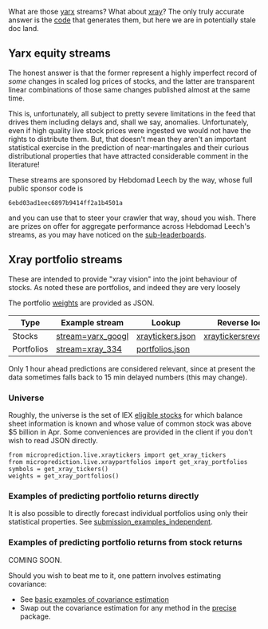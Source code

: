What are those [yarx](https://www.microprediction.org/stream_dashboard.html?stream=yarx_1n) streams? What about [xray](https://www.microprediction.org/stream_dashboard.html?stream=xray_182)? The only truly accurate answer is the [code](https://github.com/microprediction/microprediction/blob/master/stream_examples_xray/xray.py) that generates them, but here we are in potentially stale doc land.

## Yarx equity streams

The honest answer is that the former represent a highly imperfect record of *some* changes in scaled log prices of stocks, and the latter are transparent linear combinations of those same changes published almost at the same time. 

This is, unfortunately, all subject to pretty severe limitations in the feed that drives them including delays and, shall we say, anomalies. Unfortunately, even 
if high quality live stock prices were ingested we would not have the rights to distribute them. But, that doesn't mean they aren't an important statistical exercise in the prediction of near-martingales and 
their curious distributional properties that have attracted considerable comment in the literature! 

These streams are sponsored by Hebdomad Leech by the way, whose full public sponsor code is

    6ebd03ad1eec6897b9414ff2a1b4501a

and you can use that to steer your crawler that way, shoud you wish. There are prizes on offer for aggregate performance across Hebdomad Leech's streams, as you may have noticed on the [sub-leaderboards](https://www.microprediction.org/leaderboard.html). 


## Xray portfolio streams

These are intended to provide "xray vision" into the joint behaviour of stocks. As noted these are portfolios, and indeed they are very loosely 


The portfolio [weights](https://raw.githubusercontent.com/microprediction/microprediction/master/microprediction/live/xrayportfolios.json) are provided as JSON.  

 | Type           | Example stream                                                                            | Lookup       | Reverse lookup |
 |----------------|-------------------------------------------------------------------------------------------|---------------|---------------|
 | Stocks         | [stream=yarx_googl](https://www.microprediction.org/stream_dashboard.html?stream=yarx_googl)    | [xraytickers.json](https://raw.githubusercontent.com/microprediction/microprediction/master/microprediction/live/xraytickers.json) | [xraytickersreverse.json](https://raw.githubusercontent.com/microprediction/microprediction/master/microprediction/live/xraytickersreverse.json) |
 | Portfolios     | [stream=xray_334](https://www.microprediction.org/stream_dashboard.html?stream=xray_334) | [portfolios.json](https://raw.githubusercontent.com/microprediction/microprediction/master/microprediction/live/xrayportfolios.json) | |

Only 1 hour ahead predictions are considered relevant, since at present the data sometimes falls back to 15 min delayed numbers (this may change).  

### Universe
Roughly, the universe is the set of IEX [eligible stocks](https://iextrading.com/trading/eligible-symbols/) for which balance sheet information is known and whose value of common stock was above $5 billion in Apr. Some conveniences are provided in the client if you don't wish to read JSON directly. 

    from microprediction.live.xraytickers import get_xray_tickers 
    from microprediction.live.xrayportfolios import get_xray_portfolios
    symbols = get_xray_tickers()
    weights = get_xray_portfolios()
      
      
### Examples of predicting portfolio returns directly

It is also possible to directly forecast individual portfolios using only their statistical properties. See [submission_examples_independent](https://github.com/microprediction/microprediction/tree/master/submission_examples_independent). 
      
### Examples of predicting portfolio returns from stock returns

COMING SOON. 

Should you wish to beat me to it, one pattern involves estimating covariance:

 - See [basic examples of covariance estimation](https://github.com/microprediction/precise/blob/main/examples_basic_usage/running_empirical_population_covariance.py) 
 - Swap out the covariance estimation for any method in the [precise](https://github.com/microprediction/precise) package. 
 








